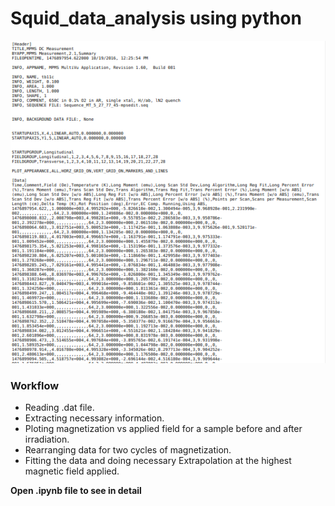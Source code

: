 
# Squid_data_analysis using python
![](rawdata.png)

### Workflow
* Reading .dat file.
* Extracting necessary information.
* Ploting magnetization vs applied field for a sample before and after irradiation.
* Rearranging data for two cycles of magnetization.
* Fitting the data and doing necessary Extrapolation at the highest magnetic field applied.

<b>Open .ipynb file to see in detail </b>
